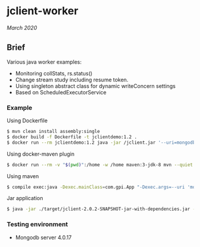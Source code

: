 # jclient-worker 
###### March 2020

## Brief
Various java worker examples:
- Monitoring collStats, rs.status()
- Change stream study including resume token. 
- Using singleton abstract class for dynamic writeConcern settings
- Based on ScheduledExecutorService

### Example

Using Dockerfile
```bash
$ mvn clean install assembly:single 
$ docker build -f Dockerfile -t jclientdemo:1.2 .
$ docker run --rm jclientdemo:1.2 java -jar /jclient.jar '--uri=mongodb://hostname:27107,...,hostname2:27107/?replicaSet=myrsname&retryWrites=true' '--db=jclient' '--col=example' '--usecase=4'
```

Using docker-maven plugin 
```bash
$ docker run --rm -v "$(pwd)":/home -w /home maven:3-jdk-8 mvn --quiet compile exec:java -Dexec.mainClass=com.gpi.App "-Dexec.args=-u mongodb://hostname:27107,...,hostname2:27107/?authSource=admin&replicaSet=myrsname&retryWrites=true&w=majority&wtimeoutMS=5000 -d jclient -c example -uc 4"
```

Using maven 
```bash
$ compile exec:java -Dexec.mainClass=com.gpi.App "-Dexec.args=--uri 'mongodb://hostname:27107,...,hostname2:27107/?replicaSet=myrsName&retryWrites=true&w=majority&wtimeoutMS=5000' -d jclient -c example -uc 4"
```

Jar application
```bash
$ java -jar ./target/jclient-2.0.2-SNAPSHOT-jar-with-dependencies.jar --uri mongodb://hostname:27107,...,hostname2:27107/?replicaSet=myrsName&retryWrites=true -d jclient -c example -uc 4
```

### Testing environment
- Mongodb server 4.0.17